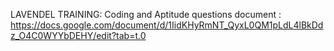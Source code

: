 LAVENDEL TRAINING:
  Coding and Aptitude questions document : https://docs.google.com/document/d/1IidKHyRmNT_QyxL0QM1pLdL4lBkDdz_O4C0WYYbDEHY/edit?tab=t.0 
